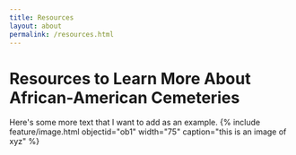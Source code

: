 ```yaml
---
title: Resources
layout: about
permalink: /resources.html
---
```

# Resources to Learn More About African-American Cemeteries
Here's some more text that I want to add as an example.
{% include feature/image.html objectid="ob1" width="75" caption="this is an image of xyz" %}
